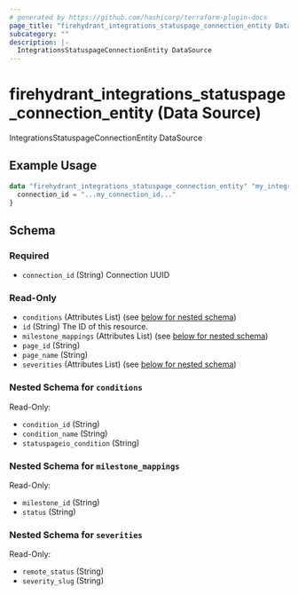 ```yaml
---
# generated by https://github.com/hashicorp/terraform-plugin-docs
page_title: "firehydrant_integrations_statuspage_connection_entity Data Source - terraform-provider-firehydrant"
subcategory: ""
description: |-
  IntegrationsStatuspageConnectionEntity DataSource
---
```


# firehydrant_integrations_statuspage_connection_entity (Data Source)

IntegrationsStatuspageConnectionEntity DataSource

## Example Usage

```terraform
data "firehydrant_integrations_statuspage_connection_entity" "my_integrations_statuspage_connectionentity" {
  connection_id = "...my_connection_id..."
}
```

<!-- schema generated by tfplugindocs -->
## Schema

### Required

- `connection_id` (String) Connection UUID

### Read-Only

- `conditions` (Attributes List) (see [below for nested schema](#nestedatt--conditions))
- `id` (String) The ID of this resource.
- `milestone_mappings` (Attributes List) (see [below for nested schema](#nestedatt--milestone_mappings))
- `page_id` (String)
- `page_name` (String)
- `severities` (Attributes List) (see [below for nested schema](#nestedatt--severities))

<a id="nestedatt--conditions"></a>
### Nested Schema for `conditions`

Read-Only:

- `condition_id` (String)
- `condition_name` (String)
- `statuspageio_condition` (String)


<a id="nestedatt--milestone_mappings"></a>
### Nested Schema for `milestone_mappings`

Read-Only:

- `milestone_id` (String)
- `status` (String)


<a id="nestedatt--severities"></a>
### Nested Schema for `severities`

Read-Only:

- `remote_status` (String)
- `severity_slug` (String)
